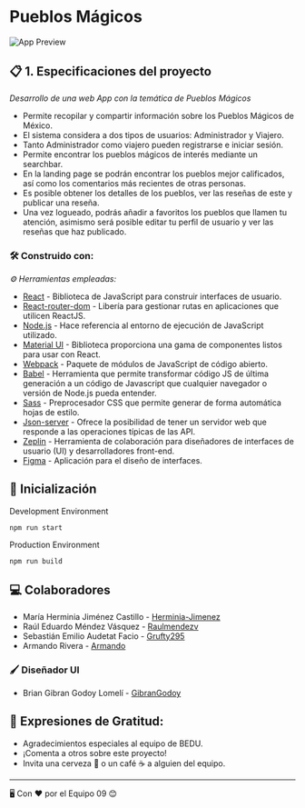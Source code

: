 # Pueblos Mágicos
![App Preview](https://www.elsoldemexico.com.mx/incoming/kt174w-facebook-pueblos-magicos-de-mexico.jpg/ALTERNATES/LANDSCAPE_1140/Facebook%20Pueblos%20M%C3%A1gicos%20de%20M%C3%A9xico.jpg)

## 📋 1. Especificaciones del proyecto

_Desarrollo de una web App con la temática de Pueblos Mágicos_ 

* Permite recopilar y compartir información sobre los Pueblos Mágicos de México.
* El sistema considera a dos tipos de usuarios: Administrador y Viajero.
* Tanto Administrador como viajero pueden registrarse e iniciar sesión.
* Permite encontrar los pueblos mágicos de interés mediante un searchbar.
* En la landing page se podrán encontrar los pueblos mejor calificados, así como los comentarios más recientes de otras personas.
* Es posible obtener los detalles de los pueblos, ver las reseñas de este y publicar una reseña.
* Una vez logueado, podrás añadir a favoritos los pueblos que llamen tu atención, asimismo será posible editar tu perfil de usuario y ver las reseñas que haz publicado.

### 🛠️ Construido con:

_⚙️ Herramientas empleadas:_

* [React](https://es.reactjs.org/) - Biblioteca de JavaScript para construir interfaces de usuario.
* [React-router-dom](https://reactrouter.com/web/guides/quick-start) -  Libería para gestionar rutas en aplicaciones que utilicen ReactJS.
* [Node.js](https://nodejs.dev/) - Hace referencia al entorno de ejecución de JavaScript utilizado.
* [Material UI](https://material-ui.com/) - Biblioteca proporciona una gama de componentes listos para usar con React.
* [Webpack](https://webpack.js.org/) - Paquete de módulos de JavaScript de código abierto.
* [Babel](https://babeljs.io/) - Herramienta que permite transformar código JS de última generación a un código de Javascript que cualquier navegador o versión de Node.js pueda entender.
* [Sass](https://sass-lang.com/) - Preprocesador CSS que permite generar de forma automática hojas de estilo. 
* [Json-server](https://www.npmjs.com/package/json-server) - Ofrece la posibilidad de tener un servidor web que responde a las operaciones típicas de las API.
* [Zeplin](https://zeplin.io/) - Herramienta de colaboración para diseñadores de interfaces de usuario (UI) y desarrolladores front-end.
* [Figma](https://www.figma.com/) - Aplicación para el diseño de interfaces.

## 🚀 Inicialización

Development Environment

```
npm run start
```

Production Environment

```
npm run build
```

## 💻 Colaboradores

* María Herminia Jiménez Castillo - [Herminia-Jimenez](https://github.com/Herminia-Jimenez/)
* Raúl Eduardo Méndez Vásquez - [Raulmendezv](https://github.com/Raulmendezv)
* Sebastián Emilio Audetat Facio - [Grufty295](https://github.com/Grufty295)
* Armando Rivera - [Armando](https://github.com/Armando101)

### 🖌️ Diseñador UI
* Brian Gibran Godoy Lomelí - [GibranGodoy](https://github.com/Armando101)

## 🎁 Expresiones de Gratitud:

* Agradecimientos especiales al equipo de BEDU.
* ¡Comenta a otros sobre este proyecto!
* Invita una cerveza 🍺 o un café ☕ a alguien del equipo. 

---
🖥 Con ❤️ por el Equipo 09 😊
